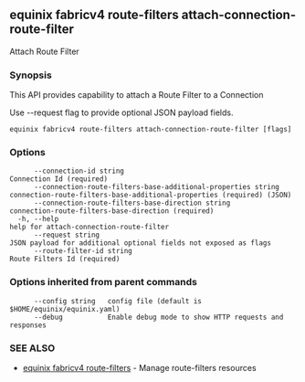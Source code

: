 ## equinix fabricv4 route-filters attach-connection-route-filter

Attach Route Filter

### Synopsis

This API provides capability to attach a Route Filter to a Connection

Use --request flag to provide optional JSON payload fields.

```
equinix fabricv4 route-filters attach-connection-route-filter [flags]
```

### Options

```
      --connection-id string                                         Connection Id (required)
      --connection-route-filters-base-additional-properties string   connection-route-filters-base-additional-properties (required) (JSON)
      --connection-route-filters-base-direction string               connection-route-filters-base-direction (required)
  -h, --help                                                         help for attach-connection-route-filter
      --request string                                               JSON payload for additional optional fields not exposed as flags
      --route-filter-id string                                       Route Filters Id (required)
```

### Options inherited from parent commands

```
      --config string   config file (default is $HOME/equinix/equinix.yaml)
      --debug           Enable debug mode to show HTTP requests and responses
```

### SEE ALSO

* [equinix fabricv4 route-filters](equinix_fabricv4_route-filters.md)	 - Manage route-filters resources

